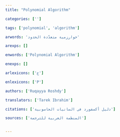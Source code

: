 ```yaml
---
title: "Polynomial Algorithm"

categories: ['']

tags: ['polynomial', 'algorithm']

arwords: 'خوارزمية متعدّدة الحدود'

arexps: []

enwords: ['Polynomial Algorithm']

enexps: []

arlexicons: ['خ']

enlexicons: ['P']

authors: ['Ruqayya Roshdy']

translators: ['Tarek Ibrahim']

citations: ['دليل أكسفورد في السانيات الحاسوبية']

sources: ['المنظمة العربية للترجمة']


---
```

